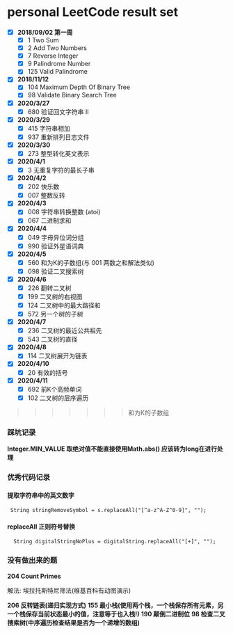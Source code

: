 # personal LeetCode result set
- [x] **2018/09/02 第一周**
  - [x] 1 Two Sum
  - [x] 2 Add Two Numbers
  - [x] 7 Reverse Integer
  - [x] 9 Palindrome Number
  - [x] 125 Valid Palindrome
- [x] **2018/11/12**
  - [x] 104 Maximum Depth Of Binary Tree
  - [x] 98 Validate Binary Search Tree

- [x] **2020/3/27**
  - [x] 680 验证回文字符串 Ⅱ
 
- [x] **2020/3/29**
  - [x] 415 字符串相加
  - [x] 937 重新排列日志文件
- [x] **2020/3/30**
  - [x] 273 整型转化英文表示
- [x] **2020/4/1**
   - [x] 3 无重复字符的最长子串
- [x] **2020/4/2**
   - [x] 202 快乐数
   - [x] 007 整数反转
- [x] **2020/4/3**
   - [x] 008 字符串转换整数 (atoi)
   - [x] 067 二进制求和
- [x] **2020/4/4**
   - [x] 049 字母异位词分组
   - [x] 990 验证外星语词典
- [x] **2020/4/5**
   - [x] 560 和为K的子数组(与 001 两数之和解法类似)
   - [x] 098 验证二叉搜索树
- [x] **2020/4/6**
   - [x] 226 翻转二叉树
   - [x] 199 二叉树的右视图
   - [x] 124 二叉树中的最大路径和
   - [x] 572 另一个树的子树
- [x] **2020/4/7**
   - [x] 236 二叉树的最近公共祖先
   - [x] 543 二叉树的直径
- [x] **2020/4/8**
   - [x] 114 二叉树展开为链表
- [x] **2020/4/10**
   - [x] 20 有效的括号
- [x] **2020/4/11**
   - [x] 692 前K个高频单词
   - [x] 102 二叉树的层序遍历
   
>>>>>>> 和为K的子数组
### 踩坑记录
**Integer.MIN_VALUE 取绝对值不能直接使用Math.abs() 应该转为long在进行处理**
### 优秀代码记录
#### 提取字符串中的英文数字
```
 String stringRemoveSymbol = s.replaceAll("[^a-z^A-Z^0-9]", "");
```
#### replaceAll 正则符号替换
```
  String digitalStringNoPlus = digitalString.replaceAll("[+]", "");
```
### 没有做出来的题

**204 Count Primes**
 
解法: 埃拉托斯特尼筛法(维基百科有动图演示)

**206 反转链表(递归实现方式)**
**155 最小栈(使用两个栈，一个栈保存所有元素，另一个栈保存当前状态最小的值，注意等于也入栈!)**
**190 颠倒二进制位**
**98 检查二叉搜索树(中序遍历检查结果是否为一个递增的数组)**



    


